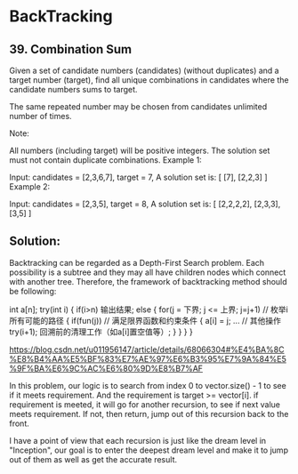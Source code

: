 # BackTracking

## 39. Combination Sum

Given a set of candidate numbers (candidates) (without duplicates) and a target number (target), find all unique combinations in candidates where the candidate numbers sums to target.

The same repeated number may be chosen from candidates unlimited number of times.

Note:

All numbers (including target) will be positive integers.
The solution set must not contain duplicate combinations.
Example 1:

Input: candidates = [2,3,6,7], target = 7,
A solution set is:
[
  [7],
  [2,2,3]
]
Example 2:

Input: candidates = [2,3,5], target = 8,
A solution set is:
[
  [2,2,2,2],
  [2,3,3],
  [3,5]
]

## Solution:

Backtracking can be regarded as a Depth-First Search problem. Each possibility is a subtree and they may all have children nodes which
connect with another tree. Therefore, the framework of backtracking method should be following:

int a[n];
try(int i)
{
    if(i>n)
       输出结果;
     else
    {
       for(j = 下界; j <= 上界; j=j+1)  // 枚举i所有可能的路径
       {
           if(fun(j))                 // 满足限界函数和约束条件
             {
                a[i] = j;
              ...                         // 其他操作
                try(i+1);
              回溯前的清理工作（如a[i]置空值等）;
              }
         }
     }
}

https://blog.csdn.net/u011956147/article/details/68066304#%E4%BA%8C%E8%B4%AA%E5%BF%83%E7%AE%97%E6%B3%95%E7%9A%84%E5%9F%BA%E6%9C%AC%E6%80%9D%E8%B7%AF

In this problem, our logic is to search from index 0 to vector.size() - 1 to see if it meets requirement.
And the requirement is target >= vector[i]. if requirement is meeted, it will go for another recursion, to see if next value meets
requirement. If not, then return, jump out of this recursion back to the front. 

I have a point of view that each recursion is just like the dream level in "Inception", our goal is to enter the deepest dream level and
make it to jump out of them as well as get the accurate result.
